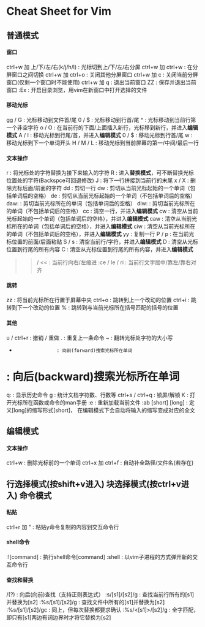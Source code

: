 Cheat Sheet for Vim
=================================
普通模式
---------------------------------
#### 窗口
ctrl+w 加 上/下/左/右(k/j/h/l) : 光标切到上/下/左/右分屏
ctrl+w 加 ctrl+w               : 在分屏窗口之间切换
ctrl+w 加 ctrl+o               : 关闭其他分屏窗口
ctrl+w 加 c                    : 关闭当前分屏窗口(仅剩一个窗口时不能使用)
ctrl+w 加 q                    : 退出当前窗口
ZZ                             : 保存并退出当前窗口
:Ex                            : 开启目录浏览，用vim在新窗口中打开选择的文件
#### 移动光标
gg / G    : 光标移动到文件首/尾
0 / $     : 光标移动到行首/尾
^         : 光标移动到当前行第一个非空字符
o / O     : 在当前行的下面/上面插入新行，光标移到新行，并进入**编辑模式**
A / I     : 移动光标到行尾/首，并进入**编辑模式**
0 / $     : 移动光标到行首/尾
w         : 移动光标到下一个单词开头
H / M / L : 移动光标到当前屏幕的第一/中间/最后一行


#### 文本操作
r       : 将光标处的字符替换为接下来输入的字符
R       : 进入**替换模式**，可不断替换光标位置处的字符(Backspce可回退修改)
J       : 将下一行拼接到当前行的末尾
x / X   : 删除光标后面/前面的字符
dd      : 剪切一行
dw      : 剪切从当前光标起始的一个单词（包括单词后的空格）
de      : 剪切从当前光标起始的一个单词（不包括单词后的空格）
daw:    : 剪切当前光标所在的单词（包括单词后的空格）
diw:    : 剪切当前光标所在的单词（不包括单词后的空格）
cc      : 清空一行，并进入**编辑模式**
cw      : 清空从当前光标起始的一个单词（包括单词后的空格），并进入**编辑模式**
caw     : 清空从当前光标所在的单词（包括单词后的空格），并进入**编辑模式**
ciw     : 清空从当前光标所在的单词（不包括单词后的空格），并进入**编辑模式**
yy      : 复制一行
P / p   : 在当前光标位置的前面/后面粘贴
S / s   : 清空当前行/字符，并进入**编辑模式**
D       : 清空从光标位置到行尾的所有内容
C       : 清空从光标位置到行尾的所有内容，并进入**编辑模式**
>> / << : 当前行向右/左缩进
:ce / le / ri   : 当前行文字居中/靠左/靠右对齐

#### 跳转
zz      : 将当前光标所在行置于屏幕中央
ctrl+o  : 跳转到上一个改动的位置
ctrl+i  : 跳转到下一个改动的位置
%       : 跳转到与当前光标所在括号匹配的括号的位置

#### 其他
u / ctrl+r           : 撤销 / 重做
.                    : 重复上一条命令
~                    : 翻转光标处字符的大小写
*                    : 向前(forward)搜索光标所在单词
#                    : 向后(backward)搜索光标所在单词
q:                   : 显示历史命令
g                    : 统计文档字符数、行数等
ctrl+s / ctrl+q      : 锁屏/解锁
K                    : 打开光标所在函数或命令的man手册
:e                   : 重新加载当前文件
:ab [short] [long]   : 定义[long]的缩写形式[short]，
                       在编辑模式下会自动将输入的缩写变成对应的全文

编辑模式
---------------------------------
#### 文本操作
ctrl+w           : 删除光标前的一个单词
ctrl+x 加 ctrl+f : 自动补全路径/文件名(若存在)

行选择模式(按shift+v进入)
块选择模式(按ctrl+v进入)
命令模式
---------------------------------
#### 粘贴
ctrl+r 加 "          : 粘贴y命令复制的内容到交互命令行
#### shell命令
:![command]          : 执行shell命令[command]
:shell               : 以vim子进程的方式弹开新的交互命令行
#### 查找和替换
/(?)                 : 向后(向前)查找（支持正则表达式）
:s/[s1]/[s2]/g       : 查找当前行所有的[s1]并替换为[s2]
:%s/[s1]/[s2]/g      : 查找文件中所有的[s1]并替换为[s2]
:%s/[s1]/[s2]/gc     : 同上，但每次替换都要求确认
:%s/\<[s1]\>/[s2]/g  : 全字匹配，即只有[s1]两边有词边界时才将它替换为[s2]
